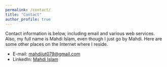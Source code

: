 ```yaml
---
permalink: /contact/
title: "Contact"
author_profile: true
---
```

Contact information is below, including email and various web services. Also, my full name is Mahdi Islam, even though I just go by Mahdi. Here are some other places on the Internet where I reside.

* E-mail: mahdiiut079@gmail.com
* LinkedIn: [Mahdi Islam](https://www.linkedin.com/in/mahdi-islam-767102180/)